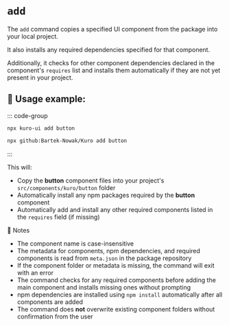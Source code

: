 # `add`

The `add` command copies a specified UI component from the package into your local project.

It also installs any required dependencies specified for that component.

Additionally, it checks for other component dependencies declared in the component's `requires` list and installs them automatically if they are not yet present in your project.

## 🧪 Usage example:

::: code-group
```bash [npx via npm]
npx kuro-ui add button
```
```bash [npx via GitHub]
npx github:Bartek-Nowak/Kuro add button
```
:::

This will:

- Copy the **button** component files into your project's `src/components/kuro/button` folder
- Automatically install any npm packages required by the **button** component
- Automatically add and install any other required components listed in the `requires` field (if missing)

🔧 Notes

- The component name is case-insensitive
- The metadata for components, npm dependencies, and required components is read from `meta.json` in the package repository
- If the component folder or metadata is missing, the command will exit with an error
- The command checks for any required components before adding the main component and installs missing ones without prompting
- npm dependencies are installed using `npm install` automatically after all components are added
- The command does **not** overwrite existing component folders without confirmation from the user
